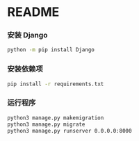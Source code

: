 # README

### 安装 Django

```bash
python -m pip install Django
```

### 安装依赖项

```bash
pip install -r requirements.txt 
```

### 运行程序


```bash
python3 manage.py makemigration
python3 manage.py migrate
python3 manage.py runserver 0.0.0.0:8000
```